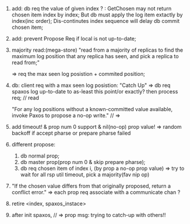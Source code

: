 1. add: db req the value of given index ?
   : GetChosen may not return chosen item index by index; 
     But db must apply the log item extactly by index(inc order);
     Dis-continutes index sequence will delay db commit chosen item;

2. add: prevent Propose Req if local is not up-to-date;

3. majority read:(mega-store)
   "read from a majority of replicas to find the maximum log position
   that any replica has seen, and pick a replica to read from;"
   
   => req the max seen log posistion + commited position;

4. db: client req with a max seen log posistion:
   "Catch Up"
   => db req spaxos log up-to-date to as-least this point/or exactly?
      then process req; // read

   "For any log positions without a known-committed value available, 
   invoke Paxos to propose a no-op write."
   // => 

5. add timeout! & prop num 0 support & nil(no-op) prop value!
   => random backoff if accept pharse or prepare pharse failed

6. different propose:
   1. db normal prop;
   2. db master prop(prop num 0 & skip prepare pharse);
   3. db req chosen item of index i, (by prop a no-op prop value)
      => try to wait for all rsp util timeout, pick a majority(fav nip op)

7. "If the chosen value differs from that originally proposed, return a
    conflict error."
   => each prop req associate with a communicate chan ? 


8. retire <index, spaxos_instace>

9. after init spaxos, 
   // => prop msg: trying to catch-up with others!!
